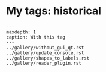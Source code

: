 # My tags: historical

```{toctree}
---
maxdepth: 1
caption: With this tag
---
../gallery/without_gui_qt.rst
../gallery/update_console.rst
../gallery/shapes_to_labels.rst
../gallery/reader_plugin.rst
```
